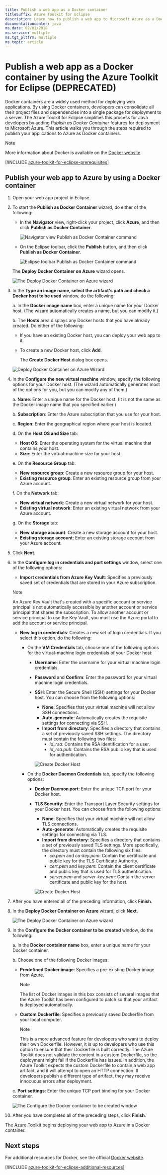 ```yaml
---
title: Publish a web app as a Docker container
titleSuffix: Azure Toolkit for Eclipse
description: Learn how to publish a web app to Microsoft Azure as a Docker container by using the Azure Toolkit for Eclipse.
documentationcenter: java
ms.date: 02/01/2018
ms.service: multiple
ms.tgt_pltfrm: multiple
ms.topic: article
---
```


# Publish a web app as a Docker container by using the Azure Toolkit for Eclipse (DEPRECATED)

Docker containers are a widely used method for deploying web applications. By using Docker containers, developers can consolidate all their project files and dependencies into a single package for deployment to a server. The Azure Toolkit for Eclipse simplifies this process for Java developers by adding *Publish as Docker Container* features for deployment to Microsoft Azure. This article walks you through the steps required to publish your applications to Azure as Docker containers.

> [!NOTE]
> More information about Docker is available on the [Docker website].
>

[!INCLUDE [azure-toolkit-for-eclipse-prerequisites](../includes/azure-toolkit-for-eclipse-prerequisites.md)]

## Publish your web app to Azure by using a Docker container

1. Open your web app project in Eclipse.

2. To start the **Publish as Docker Container** wizard, do either of the following:

   * In the **Navigator** view, right-click your project, click **Azure**, and then click **Publish as Docker Container**.

      ![Navigator view Publish as Docker Container command][PUB01]

   * On the Eclipse toolbar, click the **Publish** button, and then click **Publish as Docker Container**.

      ![Eclipse toolbar Publish as Docker Container command][PUB02]
      
   The **Deploy Docker Container on Azure** wizard opens.

   ![The Deploy Docker Container on Azure wizard][PUB03]

3. In the **Type an image name, select the artifact's path and check a Docker host to be used** window, do the following:

   a. In the **Docker image name** box, enter a unique name for your Docker host. (The wizard automatically creates a name, but you can modify it.)

   b. The **Hosts** area displays any Docker hosts that you have already created. Do either of the following:

   * If you have an existing Docker host, you can deploy your web app to it.
   * To create a new Docker host, click **Add**.  
      
      The **Create Docker Host** dialog box opens.

   ![Deploy Docker Container on Azure Wizard][PUB04a]

4. In the **Configure the new virtual machine** window, specify the following options for your Docker host. (The wizard automatically generates most of the options for you, but you can modify any of them.)

   a. **Name**: Enter a unique name for the Docker host. (It is not the same as the Docker image name that you specified earlier.)

   b. **Subscription**: Enter the Azure subscription that you use for your host.

   c. **Region**: Enter the geographical region where your host is located.

   d. On the **Host OS and Size** tab: 
   * **Host OS**: Enter the operating system for the virtual machine that contains your host.
   * **Size**: Enter the virtual-machine size for your host.

   e. On the **Resource Group** tab: 
   * **New resource group**: Create a new resource group for your host.
   * **Existing resource group**: Enter an existing resource group from your Azure account.

   f. On the **Network** tab: 
   * **New virtual network**: Create a new virtual network for your host.
   * **Existing virtual network**: Enter an existing virtual network from your Azure account.

   g. On the **Storage** tab: 
   * **New storage account**: Create a new storage account for your host.
   * **Existing storage account**: Enter an existing storage account from your Azure account.

5. Click **Next**.

6. In the **Configure log in credentials and port settings** window, select one of the following options:

   * **Import credentials from Azure Key Vault**: Specifies a previously saved set of credentials that are stored in your Azure subscription. 

   >[!NOTE]
   >An Azure Key Vault that's created with a specific account or service principal is not automatically accessible by another account or service principal that shares the subscription. To allow another account or service principal to use the Key Vault, you must use the Azure portal to add the account or service principal.
   >

   * **New log in credentials**: Creates a new set of login credentials. If you select this option, do the following: 
    
     * On the **VM Credentials** tab, choose one of the following options for the virtual-machine login credentials of your Docker host: 

       * **Username**: Enter the username for your virtual machine login credentials. 
       * **Password** and **Confirm**: Enter the password for your virtual machine login credentials. 
       * **SSH**: Enter the Secure Shell (SSH) settings for your Docker host. You can choose from the following options: 
          * **None**: Specifies that your virtual machine will not allow SSH connections. 
          * **Auto-generate**: Automatically creates the requisite settings for connecting via SSH. 
          * **Import from directory**: Specifies a directory that contains a set of previously saved SSH settings. The directory must contain the following two files: 
             * *id_rsa*: Contains the RSA identification for a user. 
             * *id_rsa.pub*: Contains the RSA public key that is used for authentication. 
        
         ![Create Docker Host][PUB05]

     * On the **Docker Daemon Credentials** tab, specify the following options: 

       * **Docker Daemon port**: Enter the unique TCP port for your Docker host. 
       * **TLS Security**: Enter the Transport Layer Security settings for your Docker host. You can choose from the following options: 
          * **None**: Specifies that your virtual machine will not allow TLS connections. 
          * **Auto-generate**: Automatically creates the requisite settings for connecting via TLS. 
          * **Import from directory**: Specifies a directory that contains a set of previously saved TLS settings. More specifically, the directory must contain the following six files: 
             * *ca.pem* and *ca-key.pem*: Contain the certificate and public key for the TLS Certificate Authority. 
             * *cert.pem* and *key.pem*: Contain the client certificate and public key that is used for TLS authentication. 
             * *server.pem* and *server-key.pem*: Contain the server certificate and public key for the host. 

         ![Create Docker Host][PUB06]

7. After you have entered all of the preceding information, click **Finish**.

8. In the **Deploy Docker Container on Azure** wizard, click **Next**.

   ![The Deploy Docker Container on Azure wizard][PUB07]

9. In the **Configure the Docker container to be created** window, do the following:

   a. In the **Docker container name** box, enter a unique name for your Docker container.

   b. Choose one of the following Docker images: 

   * **Predefined Docker image**: Specifies a pre-existing Docker image from Azure. 

     >[!NOTE]
     >The list of Docker images in this box consists of several images that the Azure Toolkit has been configured to patch so that your artifact is deployed automatically.
     >

   * **Custom Dockerfile**: Specifies a previously saved Dockerfile from your local computer.

     >[!NOTE]
     >This is a more advanced feature for developers who want to deploy their own Dockerfile. However, it is up to developers who use this option to ensure that their Dockerfile is built correctly. The Azure Toolkit does not validate the content in a custom Dockerfile, so the deployment might fail if the Dockerfile has issues. In addition, the Azure Toolkit expects the custom Dockerfile to contain a web app artifact, and it will attempt to open an HTTP connection. If developers publish a different type of artifact, they may receive innocuous errors after deployment.
     >

   c. **Port settings**: Enter the unique TCP port binding for your Docker container.

      ![The Configure the Docker container to be created window][PUB08]

10. After you have completed all of the preceding steps, click **Finish**.

The Azure Toolkit begins deploying your web app to Azure in a Docker container. 

## Next steps

For additional resources for Docker, see the official [Docker website].

[!INCLUDE [azure-toolkit-for-eclipse-additional-resources](../includes/azure-toolkit-for-eclipse-additional-resources.md)]

<!-- URL List -->

[Docker website]: https://www.docker.com/

<!-- IMG List -->

[PUB01]: media/azure-toolkit-for-eclipse-publish-as-docker-container/PUB01.png
[PUB02]: media/azure-toolkit-for-eclipse-publish-as-docker-container/PUB02.png
[PUB03]: media/azure-toolkit-for-eclipse-publish-as-docker-container/PUB03.png
[PUB04a]: media/azure-toolkit-for-eclipse-publish-as-docker-container/PUB04a.png
[PUB04b]: media/azure-toolkit-for-eclipse-publish-as-docker-container/PUB04b.png
[PUB04c]: media/azure-toolkit-for-eclipse-publish-as-docker-container/PUB04c.png
[PUB04d]: media/azure-toolkit-for-eclipse-publish-as-docker-container/PUB04d.png
[PUB05]: media/azure-toolkit-for-eclipse-publish-as-docker-container/PUB05.png
[PUB06]: media/azure-toolkit-for-eclipse-publish-as-docker-container/PUB06.png
[PUB07]: media/azure-toolkit-for-eclipse-publish-as-docker-container/PUB07.png
[PUB08]: media/azure-toolkit-for-eclipse-publish-as-docker-container/PUB08.png
